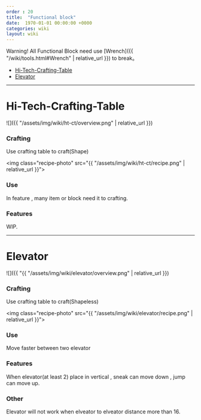 ```yaml
---
order : 20
title:  "Functional block"
date:  1970-01-01 00:00:00 +0000
categories: wiki
layout: wiki
---
```


Warning! All Functional Block need use [Wrench]({{ "/wiki/tools.html#Wrench" | relative_url }}) to break。
- [Hi-Tech-Crafting-Table](#Hi-Tech-Crafting-Table)
- [Elevator](#Elevator)

---

# Hi-Tech-Crafting-Table

![]({{ "/assets/img/wiki/ht-ct/overview.png" | relative_url }})

### Crafting

Use crafting table to craft(Shape)

<img class="recipe-photo" src="{{ "/assets/img/wiki/ht-ct/recipe.png" | relative_url }}">

### Use

In feature , many item or block need it to crafting.

### Features

WIP.

---

# Elevator

![]({{ "{{ "/assets/img/wiki/elevator/overview.png" | relative_url }})

### Crafting

Use crafting table to craft(Shapeless)

<img class="recipe-photo" src="{{ "/assets/img/wiki/elevator/recipe.png" | relative_url }}">

### Use

Move faster between two elevator

### Features

When elevator(at least 2) place in vertical , sneak can move down , jump can move up.

### Other

Elevator will not work when elveator to elveator distance more than 16.
